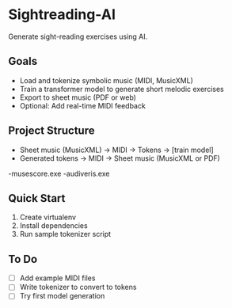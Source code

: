 # Sightreading-AI

Generate sight-reading exercises using AI.

## Goals
- Load and tokenize symbolic music (MIDI, MusicXML)
- Train a transformer model to generate short melodic exercises
- Export to sheet music (PDF or web)
- Optional: Add real-time MIDI feedback

## Project Structure
- Sheet music (MusicXML) → MIDI → Tokens → [train model]
- Generated tokens → MIDI → Sheet music (MusicXML or PDF)

-musescore.exe
-audiveris.exe

## Quick Start
1. Create virtualenv
2. Install dependencies
4. Run sample tokenizer script

## To Do
- [ ] Add example MIDI files
- [ ] Write tokenizer to convert to tokens
- [ ] Try first model generation
